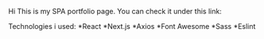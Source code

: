 Hi
This is my SPA portfolio page.
You can check it under this link:

Technologies i used:
*React
*Next.js
*Axios
*Font Awesome
\*Sass
\*Eslint
